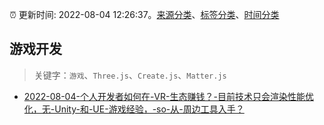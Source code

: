 :alarm_clock: 更新时间: 2022-08-04 12:26:37。[来源分类](../README.md)、[标签分类](../TAGS.md)、[时间分类](../TIMELINE.md)

## 游戏开发


> 关键字：`游戏`、`Three.js`、`Create.js`、`Matter.js`



- [2022-08-04-个人开发者如何在-VR-生态赚钱？-目前技术只会渲染性能优化，无-Unity-和-UE-游戏经验，-so-从-周边工具入手？](https://www.v2ex.com/t/870682) 